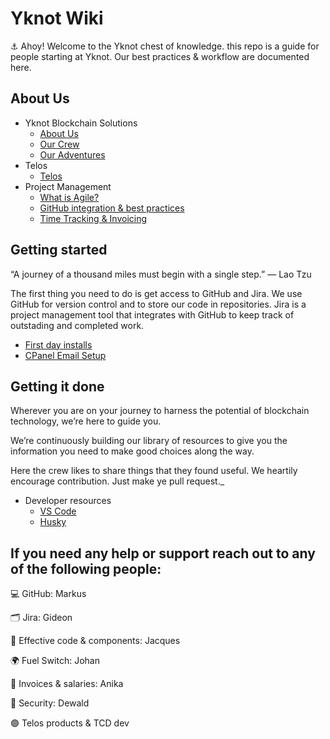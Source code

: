 # Yknot Wiki

⚓ Ahoy! Welcome to the Yknot chest of knowledge. this repo is a guide for people starting at Yknot. Our best practices & workflow are documented here. 

## About Us

* Yknot Blockchain Solutions
  * [About Us](about.md)
  * [Our Crew](crew-and-contractors.md)
  * [Our Adventures](projects.md)
* Telos
  * [Telos](telos/)
* Project Management
  * [What is Agile?](agile/agile.md)
  * [GitHub integration & best practices](agile-1.md)
  * [Time Tracking & Invoicing](invoicing.md)

## Getting started

“A journey of a thousand miles must begin with a single step.” ― Lao Tzu

The first thing you need to do is get access to GitHub and Jira. We use GitHub for version control and to store our
code in repositories. Jira is a project management tool that integrates with GitHub to keep track of outstading and
completed work. 
* [First day installs](installs.md)
* [CPanel Email Setup](setup/cpanel-email/email.md)

## Getting it done

Wherever you are on your journey to harness the potential of blockchain technology, we’re here to guide you.

We’re continuously building our library of resources to give you the information you need to make good choices along the way.

Here the crew likes to share things that they found useful. We heartily encourage contribution. Just make ye pull request._

* Developer resources
  * [VS Code](resources/vscode.md)
  * [Husky](resources/husky/husky.md)

## If you need any help or support reach out to any of the following people:
:computer: GitHub: Markus

:card_index_dividers: Jira: Gideon

:jigsaw: Effective code & components: Jacques

:earth_africa: Fuel Switch: Johan

:money_with_wings: Invoices & salaries: Anika

:closed_lock_with_key: Security: Dewald

:purple_circle: Telos products & TCD dev
